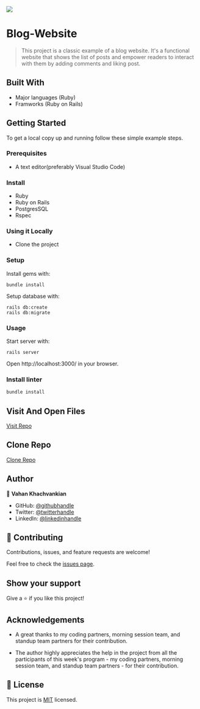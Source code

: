 ![](https://img.shields.io/badge/thecodechaser-blueviolet)

# Blog-Website

> This project is a classic example of a blog website. It's a functional website that shows the list of posts and empower readers to interact with them by adding comments and liking post.

## Built With

- Major languages (Ruby)
- Framworks (Ruby on Rails)

## Getting Started

To get a local copy up and running follow these simple example steps.

### Prerequisites

- A text editor(preferably Visual Studio Code)

### Install

- Ruby
- Ruby on Rails
- PostgresSQL
- Rspec

### Using it Locally

- Clone the project

### Setup

Install gems with:

```
bundle install
```

Setup database with:

```
rails db:create
rails db:migrate
```

### Usage

Start server with:

```
rails server
```

Open http://localhost:3000/ in your browser.

### Install linter

```bash
bundle install
```

## Visit And Open Files

[Visit Repo](https://github.com/Gegardus/blog-website)

## Clone Repo

[Clone Repo](https://github.com/Gegardus/blog-website.git)

## Author

👤 **Vahan Khachvankian**

- GitHub: [@githubhandle](https://github.com/Gegardus)
- Twitter: [@twitterhandle](https://twitter.com/Gegardus)
- LinkedIn: [@linkedinhandle](https://www.linkedin.com/in/vahan-khachvankian)

## 🤝 Contributing

Contributions, issues, and feature requests are welcome!

Feel free to check the [issues page](https://github.com/Gegardus/school-library/issues).

## Show your support

Give a ⭐️ if you like this project!

## Acknowledgements

- A great thanks to my coding partners, morning session team, and standup team partners for their contribution.

- The author highly appreciates the help in the project from all the participants of this week's program - my coding partners, morning session team, and standup team partners - for their contribution.

## 📝 License

This project is [MIT](./MIT.md) licensed.

